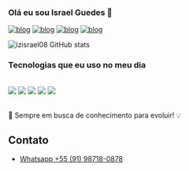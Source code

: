 ### Olá eu sou Israel Guedes 👋
[![blog](https://img.shields.io/badge/LinkedIn-0077B5?style=for-the-badge&logo=linkedin&logoColor=white)](https://www.linkedin.com/in/israel-guedes-4849232b5?utm_source=share&utm_campaign=share_via&utm_content=profile&utm_medium=android_app)
[![blog](https://img.shields.io/badge/TikTok-000000?style=for-the-badge&logo=tiktok&logoColor=white)](https://www.tiktok.com/@iz_israel08?_t=8kMNWRWxsKE&_r=1)
[![blog](https://img.shields.io/badge/YouTube-FF0000?style=for-the-badge&logo=youtube&logoColor=white)](https://youtube.com/@Analise_Geek?si=RcjFxf6UXAwwciHv)
[![blog](https://img.shields.io/badge/Instagram-E4405F?style=for-the-badge&logo=instagram&logoColor=white)](https://www.instagram.com/iz_israel08?igsh=M2J3azRra2F6aW9r)

![izisrael08 GitHub stats](https://github-readme-stats.vercel.app/api?username=izisrael08&show_icons=true&theme=dracula)

### Tecnologias que eu uso no meu dia

<div style="display: inline_block"><br/>

<img aline="center" alto="html5" src="https://img.shields.io/badge/HTML5-E34F26?style=for-the-badge&logo=html5&logoColor=white" >
<img aline="center" alto="css" src="https://img.shields.io/badge/CSS3-1572B6?style=for-the-badge&logo=css3&logoColor=white" >
<img aline="center" alto="javascript" src="https://img.shields.io/badge/JavaScript-F7DF1E?style=for-the-badge&logo=javascript&logoColor=black">
<img aline="center" alto="node.js" src="https://img.shields.io/badge/Node.js-43853D?style=for-the-badge&logo=node.js&logoColor=white">
<img aline="center" alto="react" src="https://img.shields.io/badge/React-20232A?style=for-the-badge&logo=react&logoColor=61DAFB">

</div><br/>

🚀 Sempre em busca de conhecimento para evoluir! 💡

## Contato
- [Whatsapp +55 (91) 98718-0878](https://wa.me/qr/DIIBFC4SPEZIE1)
